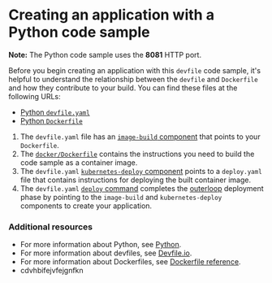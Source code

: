 # Creating an application with a Python code sample

**Note:** The Python code sample uses the **8081** HTTP port.

Before you begin creating an application with this `devfile` code sample, it's helpful to understand the relationship between the `devfile` and `Dockerfile` and how they contribute to your build. You can find these files at the following URLs:

* [Python `devfile.yaml`](https://github.com/redhat-appstudio/devfile-sample-python-dance/blob/main/devfile.yaml)
* [Python `Dockerfile`](https://github.com/redhat-appstudio/devfile-sample-python-dance/blob/main/docker/Dockerfile)

1. The `devfile.yaml` file has an [`image-build` component](https://github.com/redhat-appstudio/devfile-sample-python-dance/blob/main/devfile.yaml#L25-L31) that points to your `Dockerfile`.
2. The [`docker/Dockerfile`](https://github.com/redhat-appstudio/devfile-sample-python-dance/blob/main/docker/Dockerfile) contains the instructions you need to build the code sample as a container image.
3. The `devfile.yaml` [`kubernetes-deploy` component](https://github.com/redhat-appstudio/devfile-sample-python-dance/blob/main/devfile.yaml#L32-L44) points to a `deploy.yaml` file that contains instructions for deploying the built container image.
4. The `devfile.yaml` [`deploy` command](https://github.com/redhat-appstudio/devfile-sample-python-dance/blob/main/devfile.yaml#L46-L59) completes the [outerloop](https://devfile.io/docs/2.2.0/innerloop-vs-outerloop) deployment phase by pointing to the `image-build` and `kubernetes-deploy` components to create your application.

### Additional resources
* For more information about Python, see [Python](https://www.python.org/).
* For more information about devfiles, see [Devfile.io](https://devfile.io/).
* For more information about Dockerfiles, see [Dockerfile reference](https://docs.docker.com/engine/reference/builder/).
* cdvhbifejvfejgnfkn
